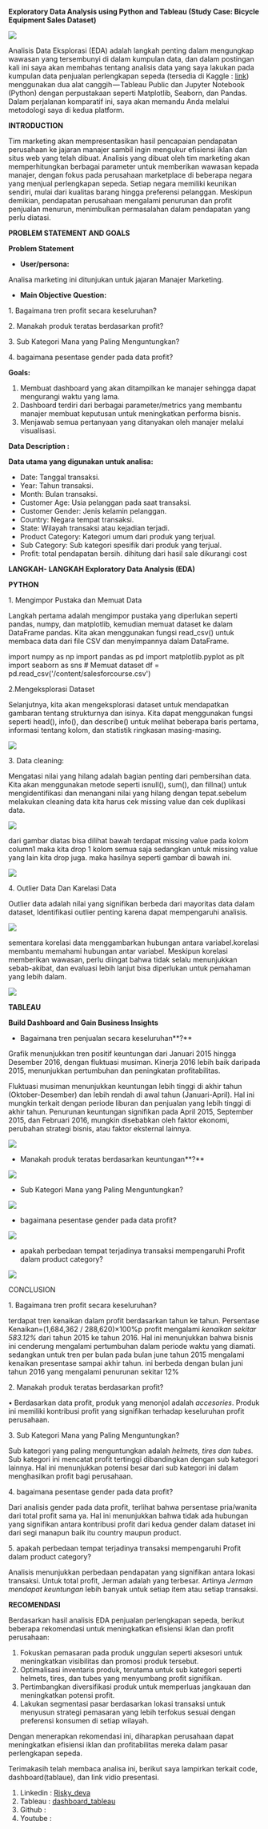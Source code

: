 **Exploratory Data Analysis using Python and Tableau (Study Case: Bicycle Equipment Sales Dataset)**

![](Aspose.Words.5f1f9176-e325-43c0-82ef-8437bc0faa4d.001.jpeg)

Analisis Data Eksplorasi (EDA) adalah langkah penting dalam mengungkap wawasan yang tersembunyi di dalam kumpulan data, dan dalam postingan kali ini saya akan membahas tentang analisis data yang saya lakukan pada kumpulan data penjualan perlengkapan sepeda (tersedia di Kaggle : [link](https://www.kaggle.com/datasets/abhishekrp1517/sales-data-for-economic-data-analysis/data)) menggunakan dua alat canggih — Tableau Public dan Jupyter Notebook (Python) dengan perpustakaan seperti Matplotlib, Seaborn, dan Pandas. Dalam perjalanan komparatif ini, saya akan memandu Anda melalui metodologi saya di kedua platform.

**INTRODUCTION**

Tim marketing akan mempresentasikan hasil pencapaian pendapatan perusahaan ke jajaran manajer sambil ingin mengukur efisiensi iklan dan situs web yang telah dibuat. Analisis yang dibuat oleh tim marketing akan memperhitungkan berbagai parameter untuk memberikan wawasan kepada manajer, dengan fokus pada perusahaan marketplace di beberapa negara yang menjual perlengkapan sepeda. Setiap negara memiliki keunikan sendiri, mulai dari kualitas barang hingga preferensi pelanggan. Meskipun demikian, pendapatan perusahaan mengalami penurunan dan profit penjualan menurun, menimbulkan permasalahan dalam pendapatan yang perlu diatasi.

**PROBLEM STATEMENT AND GOALS**

**Problem Statement**

- **User/persona:**

Analisa marketing ini ditunjukan untuk jajaran Manajer Marketing.

- **Main Objective Question:**

1\. Bagaimana tren profit secara keseluruhan?

2\. Manakah produk teratas berdasarkan profit?

3\. Sub Kategori Mana yang Paling Menguntungkan?

4\. bagaimana pesentase gender pada data profit?

**Goals:**

1. Membuat dashboard yang akan ditampilkan ke manajer sehingga dapat mengurangi waktu yang lama.
1. Dashboard terdiri dari berbagai parameter/metrics yang membantu manajer membuat keputusan untuk meningkatkan performa bisnis.
1. Menjawab semua pertanyaan yang ditanyakan oleh manajer melalui visualisasi.

**Data Description :**

**Data utama yang digunakan untuk analisa:**

- Date: Tanggal transaksi.
- Year: Tahun transaksi.
- Month: Bulan transaksi.
- Customer Age: Usia pelanggan pada saat transaksi.
- Customer Gender: Jenis kelamin pelanggan.
- Country: Negara tempat transaksi.
- State: Wilayah transaksi atau kejadian terjadi.
- Product Category: Kategori umum dari produk yang terjual.
- Sub Category: Sub kategori spesifik dari produk yang terjual.
- Profit: total pendapatan bersih. dihitung dari hasil sale dikurangi cost

**LANGKAH- LANGKAH Exploratory Data Analysis (EDA)**

**PYTHON**

1\. Mengimpor Pustaka dan Memuat Data

Langkah pertama adalah mengimpor pustaka yang diperlukan seperti pandas, numpy, dan matplotlib, kemudian memuat dataset ke dalam DataFrame pandas. Kita akan menggunakan fungsi read\_csv() untuk membaca data dari file CSV dan menyimpannya dalam DataFrame.

import numpy as np
import pandas as pd
import matplotlib.pyplot as plt
import seaborn as sns
\# Memuat dataset
df = pd.read\_csv('/content/salesforcourse.csv')

2\.Mengeksplorasi Dataset

Selanjutnya, kita akan mengeksplorasi dataset untuk mendapatkan gambaran tentang strukturnya dan isinya. Kita dapat menggunakan fungsi seperti head(), info(), dan describe() untuk melihat beberapa baris pertama, informasi tentang kolom, dan statistik ringkasan masing-masing.

![](Aspose.Words.5f1f9176-e325-43c0-82ef-8437bc0faa4d.002.png) [](Aspose.Words.5f1f9176-e325-43c0-82ef-8437bc0faa4d.003.png) [](Aspose.Words.5f1f9176-e325-43c0-82ef-8437bc0faa4d.004.png)

3\. Data cleaning:

Mengatasi nilai yang hilang adalah bagian penting dari pembersihan data. Kita akan menggunakan metode seperti isnull(), sum(), dan fillna() untuk mengidentifikasi dan menangani nilai yang hilang dengan tepat.sebelum melakukan cleaning data kita harus cek missing value dan cek duplikasi data.

![](Aspose.Words.5f1f9176-e325-43c0-82ef-8437bc0faa4d.005.png)

dari gambar diatas bisa dilihat bawah terdapat missing value pada kolom column1 maka kita drop 1 kolom semua saja sedangkan untuk missing value yang lain kita drop juga. maka hasilnya seperti gambar di bawah ini.

![](Aspose.Words.5f1f9176-e325-43c0-82ef-8437bc0faa4d.006.png)

4\. Outlier Data Dan Karelasi Data

Outlier data adalah nilai yang signifikan berbeda dari mayoritas data dalam dataset, Identifikasi outlier penting karena dapat mempengaruhi analisis.

![](Aspose.Words.5f1f9176-e325-43c0-82ef-8437bc0faa4d.007.png)

sementara korelasi data menggambarkan hubungan antara variabel.korelasi membantu memahami hubungan antar variabel. Meskipun korelasi memberikan wawasan, perlu diingat bahwa tidak selalu menunjukkan sebab-akibat, dan evaluasi lebih lanjut bisa diperlukan untuk pemahaman yang lebih dalam.

![](Aspose.Words.5f1f9176-e325-43c0-82ef-8437bc0faa4d.008.png)

**TABLEAU**

**Build Dashboard and Gain Business Insights**

- Bagaimana tren penjualan secara keseluruhan**?**

Grafik menunjukkan tren positif keuntungan dari Januari 2015 hingga Desember 2016, dengan fluktuasi musiman. Kinerja 2016 lebih baik daripada 2015, menunjukkan pertumbuhan dan peningkatan profitabilitas.

Fluktuasi musiman menunjukkan keuntungan lebih tinggi di akhir tahun (Oktober-Desember) dan lebih rendah di awal tahun (Januari-April). Hal ini mungkin terkait dengan periode liburan dan penjualan yang lebih tinggi di akhir tahun. Penurunan keuntungan signifikan pada April 2015, September 2015, dan Februari 2016, mungkin disebabkan oleh faktor ekonomi, perubahan strategi bisnis, atau faktor eksternal lainnya.

![](Aspose.Words.5f1f9176-e325-43c0-82ef-8437bc0faa4d.009.png)

- Manakah produk teratas berdasarkan keuntungan**?**

![](Aspose.Words.5f1f9176-e325-43c0-82ef-8437bc0faa4d.010.png)

- Sub Kategori Mana yang Paling Menguntungkan?

![](Aspose.Words.5f1f9176-e325-43c0-82ef-8437bc0faa4d.011.png)

- bagaimana pesentase gender pada data profit?

![](Aspose.Words.5f1f9176-e325-43c0-82ef-8437bc0faa4d.012.png)

- apakah perbedaan tempat terjadinya transaksi mempengaruhi Profit dalam product category?

![](Aspose.Words.5f1f9176-e325-43c0-82ef-8437bc0faa4d.013.png)

CONCLUSION

1\. Bagaimana tren profit secara keseluruhan?

terdapat tren kenaikan dalam profit berdasarkan tahun ke tahun. Persentase Kenaikan=(1,684,362 / 288,620)×100%p profit mengalami *kenaikan sekitar 583.12%* dari tahun 2015 ke tahun 2016. Hal ini menunjukkan bahwa bisnis ini cenderung mengalami pertumbuhan dalam periode waktu yang diamati. sedangkan untuk tren per bulan pada bulan june tahun 2015 mengalami kenaikan presentase sampai akhir tahun. ini berbeda dengan bulan juni tahun 2016 yang mengalami penurunan sekitar 12%

2\. Manakah produk teratas berdasarkan profit?

• Berdasarkan data profit, produk yang menonjol adalah *accesories*. Produk ini memiliki kontribusi profit yang signifikan terhadap keseluruhan profit perusahaan.

3\. Sub Kategori Mana yang Paling Menguntungkan?

Sub kategori yang paling menguntungkan adalah *helmets, tires dan tubes.* Sub kategori ini mencatat profit tertinggi dibandingkan dengan sub kategori lainnya. Hal ini menunjukkan potensi besar dari sub kategori ini dalam menghasilkan profit bagi perusahaan.

4\. bagaimana pesentase gender pada data profit?

Dari analisis gender pada data profit, terlihat bahwa persentase pria/wanita dari total profit sama ya. Hal ini menunjukkan bahwa tidak ada hubungan yang signifikan antara kontribusi profit dari kedua gender dalam dataset ini dari segi manapun baik itu country maupun product.

5\. apakah perbedaan tempat terjadinya transaksi mempengaruhi Profit dalam product category?

Analisis menunjukkan perbedaan pendapatan yang signifikan antara lokasi transaksi. Untuk total profit, Jerman adalah yang terbesar. Artinya *Jerman mendapat keuntungan* lebih banyak untuk setiap item atau setiap transaksi.

**RECOMENDASI**

Berdasarkan hasil analisis EDA penjualan perlengkapan sepeda, berikut beberapa rekomendasi untuk meningkatkan efisiensi iklan dan profit perusahaan:

1. Fokuskan pemasaran pada produk unggulan seperti aksesori untuk meningkatkan visibilitas dan promosi produk tersebut.
1. Optimalisasi inventaris produk, terutama untuk sub kategori seperti helmets, tires, dan tubes yang menyumbang profit signifikan.
1. Pertimbangkan diversifikasi produk untuk memperluas jangkauan dan meningkatkan potensi profit.
1. Lakukan segmentasi pasar berdasarkan lokasi transaksi untuk menyusun strategi pemasaran yang lebih terfokus sesuai dengan preferensi konsumen di setiap wilayah.

Dengan menerapkan rekomendasi ini, diharapkan perusahaan dapat meningkatkan efisiensi iklan dan profitabilitas mereka dalam pasar perlengkapan sepeda.

Terimakasih telah membaca analisa ini, berikut saya lampirkan terkait code, dashboard(tablaue), dan link vidio presentasi.

1. Linkedin : [Risky_deva](https://www.linkedin.com/in/risky-devandra-hartana/)
1. Tableau : [dashboard_tableau](https://public.tableau.com/views/ProjekIIVisualisasipaacman/Dashboard1?:language=en-US&publish=yes&:sid=&:display_count=n&:origin=viz_share_link)
1. Github : 
1. Youtube : 

